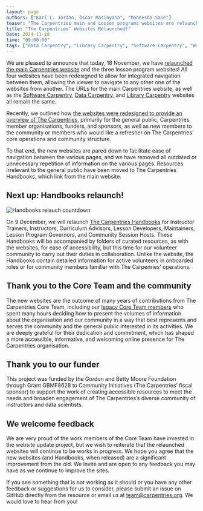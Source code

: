 ```yaml
---
layout: page
authors: ["Kari L. Jordan, Oscar Masinyana", "Maneesha Sane"]
teaser: "The Carpentries main and Lesson programs websites are relaunched today!"
title: "The Carpentries’ Websites Relaunched!"
Date: 2024-11-18
time: "09:00:00"
tags: ["Data Carpentry", "Library Carpentry", "Software Carpentry", "Website"]
---
```


We are pleased to announce that today, 18 November, we have [relaunched the main Carpentries website](https://carpentries.org/) and the three lesson program websites! All four websites have been redesigned to allow for integrated navigation between them, allowing the viewer to navigate to any other one of the websites from another. The URLs for the main Carpentries website, as well as the [Software Carpentry](https://software-carpentry.org/), [Data Carpentry](https://datacarpentry.org/), and [Library Carpentry](https://librarycarpentry.org/) websites all remain the same. 

Recently, we outlined how [the websites were redesigned to provide an overview of The Carpentries](https://carpentries.org/blog/2024/10/upcoming-website-and-handbooks-launch/), primarily for the general public, Carpentries member organisations, funders, and sponsors, as well as new members to the community or members who would like a refresher on The Carpentries’ core operations and community structure.   

To that end, the new websites are pared down to facilitate ease of navigation between the various pages, and we have removed all outdated or unnecessary repetition of information on the various pages. Resources irrelevant to the general public have been moved to The Carpentries Handbooks, which link from the main website.     

## Next up: Handbooks relaunch!

![Handbooks relauch countdown](/blog/2024/11/img/Handbooks21days.png)

On 9 December, we will relaunch [The Carpentries Handbooks](https://docs.carpentries.org/) for Instructor Trainers, Instructors, Curriculum Advisors, Lesson Developers, Maintainers, Lesson Program Governors, and Community Session Hosts. These Handbooks will be accompanied by folders of curated resources, as with the websites, for ease of accessibility, but this time for our volunteer community to carry out their duties in collaboration. Unlike the website, the Handbooks contain detailed information for active volunteers in onboarded roles or for community members familiar with  The Carpenries’ operations. 

## Thank you to the Core Team and the community 
The new websites are the outcome of many years of contributions from The Carpentries Core Team, including our [legacy Core Team members](https://carpentries.org/blog/2024/01/with-gratitude-to-our-legacy-core-team-members/) who spent many hours deciding how to present the volumes of information about the organisation and our community in a way that best represents and serves the community and the general public interested in its activities. We are deeply grateful for their dedication and commitment, which has shaped a more accessible, informative, and welcoming online presence for The Carpentries organisation.
 
## Thank you to our funder
This project was funded by the Gordon and Betty Moore Foundation through Grant GBMF8628 to Community Initiatives (The Carpentries’ fiscal sponsor) to support the work of creating accessible resources to meet the needs and broaden engagement of The Carpentries’s diverse community of instructors and data scientists. 

## We welcome feedback
We are very proud of the work members of the Core Team have invested in the website update project,  but we wish to reiterate that the relaunched websites will continue to be works in progress. We hope you agree that the new websites (and Handbooks, when released) are a significant improvement from the old. We invite and are open to any feedback you may have as we continue to improve the sites. 

If you see something that is not working as it should or you have any other feedback or suggestions for us to consider, please submit an issue on GitHub directly from the resource or email us at [team@carpentries.org](mailto:team@carpentries.org). We would love to hear from you! 